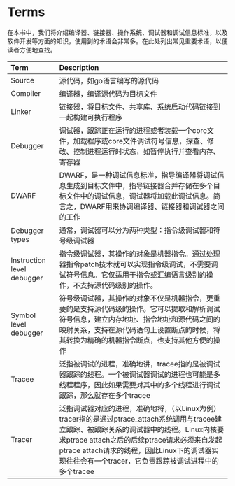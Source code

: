 # Terms

在本书中，我们将介绍编译器、链接器、操作系统、调试器和调试信息标准，以及软件开发等方面的知识，使用到的术语会非常多。在此处列出常见重要术语，以便读者方便地查找。

| **Term**                   | **Description**                                              |
| :------------------------- | :----------------------------------------------------------- |
| Source                     | 源代码，如go语言编写的源代码                                 |
| Compiler                   | 编译器，编译源代码为目标文件                                 |
| Linker                     | 链接器，将目标文件、共享库、系统启动代码链接到一起构建可执行程序 |
| Debugger                   | 调试器，跟踪正在运行的进程或者装载一个core文件，加载程序或core文件调试符号信息，探查、修改、控制进程运行时状态，如暂停执行并查看内存、寄存器 |
| DWARF                      | DWARF，是一种调试信息标准，指导编译器将调试信息生成到目标文件中，指导链接器合并存储在多个目标文件中的调试信息，调试器将加载此调试信息。简言之，DWARF用来协调编译器、链接器和调试器之间的工作 |
| Debugger types             | 通常，调试器可以分为两种类型：指令级调试器和符号级调试器     |
| Instruction level debugger | 指令级调试器，其操作的对象是机器指令。通过处理器指令patch技术就可以实现指令级调试，不需要调试符号信息。它仅适用于指令或汇编语言级别的操作，不支持源代码级别的操作。 |
| Symbol level debugger      | 符号级调试器，其操作的对象不仅是机器指令，更重要的是支持源代码级的操作。它可以提取和解析调试符号信息，建立内存地址、指令地址和源代码之间的映射关系，支持在源代码语句上设置断点的时候，将其转换为精确的机器指令断点，也支持其他方便的操作 |
| Tracee                     | 泛指被调试的进程，准确地讲，tracee指的是被调试器跟踪的线程。一个被调试器调试的进程也可能是多线程程序，因此如果需要对其中的多个线程进行调试跟踪，那么就存在多个tracee |
| Tracer                     | 泛指调试器对应的进程，准确地将，（以Linux为例）tracer指的是通过ptrace_attach系统调用与tracee建立跟踪、被跟踪关系的调试器中的线程。Linux内核要求ptrace attach之后的后续ptrace请求必须来自发起ptrace attach请求的线程，因此Linux下的调试器实现往往会有一个tracer，它负责跟踪被调试进程中的多个tracee |
